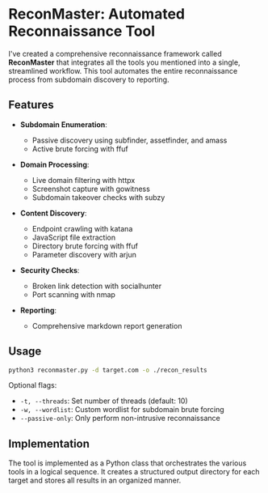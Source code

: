 # ReconMaster: Automated Reconnaissance Tool

I've created a comprehensive reconnaissance framework called **ReconMaster** that integrates all the tools you mentioned into a single, streamlined workflow. This tool automates the entire reconnaissance process from subdomain discovery to reporting.

## Features

- **Subdomain Enumeration**:
  - Passive discovery using subfinder, assetfinder, and amass
  - Active brute forcing with ffuf
  
- **Domain Processing**:
  - Live domain filtering with httpx
  - Screenshot capture with gowitness
  - Subdomain takeover checks with subzy
  
- **Content Discovery**:
  - Endpoint crawling with katana
  - JavaScript file extraction
  - Directory brute forcing with ffuf
  - Parameter discovery with arjun
  
- **Security Checks**:
  - Broken link detection with socialhunter
  - Port scanning with nmap
  
- **Reporting**:
  - Comprehensive markdown report generation

## Usage

```bash
python3 reconmaster.py -d target.com -o ./recon_results
```

Optional flags:
- `-t, --threads`: Set number of threads (default: 10)
- `-w, --wordlist`: Custom wordlist for subdomain brute forcing
- `--passive-only`: Only perform non-intrusive reconnaissance

## Implementation

The tool is implemented as a Python class that orchestrates the various tools in a logical sequence. It creates a structured output directory for each target and stores all results in an organized manner.
